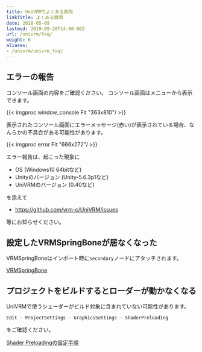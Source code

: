```yaml
---
title: UniVRMでよくある質問
linkTitle: よくある質問
date: 2018-05-09
lastmod: 2019-09-20T14:00:00Z
url: /univrm/faq/
weight: 6
aliases:
- /univrm/univrm_faq/
---
```


## エラーの報告

コンソール画面の内容をご確認ください。
コンソール画面はメニューから表示できます。

{{< imgproc window_console Fit "363x810"/ >}}

表示されたコンソール画面にエラーメッセージ(赤い)が表示されている場合、なんらかの不具合がある可能性があります。

{{< imgproc error Fit "666x272"/ >}}

エラー報告は、起こった現象に

- OS (Windows10 64bitなど)
- Unityのバージョン (Unity-5.6.3p1など)
- UniVRMのバージョン (0.40など)

を添えて

* https://github.com/vrm-c/UniVRM/issues

等にお知らせください。

## 設定したVRMSpringBoneが居なくなった

VRMSpringBoneはインポート時に`secondary`ノードにアタッチされます。

[VRMSpringBone](/univrm/components/secondary/#コンポーネントのアタッチされるノード)

## プロジェクトをビルドするとローダーが動かなくなる

UniVRMで使うシェーダーがビルド対象に含まれていない可能性があります。

```
Edit - ProjectSettings - GraphicsSettings - ShaderPreloading
```

をご確認ください。

[Shader Preloadingの設定手順](/univrm/install/#shader-preloadingの設定)
